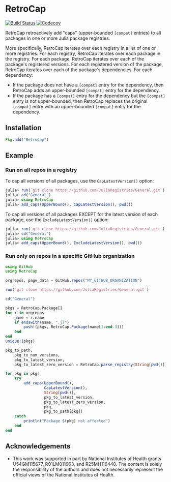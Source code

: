 # RetroCap

[![Build Status](https://travis-ci.com/bcbi/RetroCap.jl.svg?branch=master)](https://travis-ci.com/bcbi/RetroCap.jl)
[![Codecov](https://codecov.io/gh/bcbi/RetroCap.jl/branch/master/graph/badge.svg)](https://codecov.io/gh/bcbi/RetroCap.jl)

RetroCap retroactively add "caps" (upper-bounded `[compat]` entries) to all
packages in one or more Julia package registries.

More specifically, RetroCap iterates over each registry in a list of one
or more registries. For each registry, RetroCap iterates over each package
in the registry. For each package, RetroCap iterates over each of the
package's registered versions. For each registered version of the package,
RetroCap iterates over each of the package's dependencies. For each
dependency:
- If the package does not have a `[compat]` entry for the dependency, then RetroCap adds an upper-bounded `[compat]` entry for the dependency.
- If the package has a `[compat]` entry for the dependency but the `[compat]` entry is not upper-bounded, then RetroCap replaces the original `[compat]` entry with an upper-bounded `[compat]` entry for the dependency.

## Installation
```julia
Pkg.add("RetroCap")
```

## Example

### Run on all repos in a registry

To cap all versions of all packages, use the `CapLatestVersion()` option:
```julia
julia> run(`git clone https://github.com/JuliaRegistries/General.git`)
julia> cd("General")
julia> using RetroCap
julia> add_caps(UpperBound(), CapLatestVersion(), pwd())
```
To cap all versions of all packages EXCEPT for the latest version of each
package, use the `ExcludeLatestVersion()` option:
```julia
julia> run(`git clone https://github.com/JuliaRegistries/General.git`)
julia> cd("General")
julia> using RetroCap
julia> add_caps(UpperBound(), ExcludeLatestVersion(), pwd())
```

### Run only on repos in a specific GitHub organization

```julia
using GitHub
using RetroCap

orgrepos, page_data = GitHub.repos("MY_GITHUB_ORGANIZATION")

run(`git clone https://github.com/JuliaRegistries/General.git`)

cd("General")

pkgs = RetroCap.Package[]
for r in orgrepos
    name = r.name
    if endswith(name, ".jl")
        push!(pkgs, RetroCap.Package(name[1:end-3]))
    end
end
unique!(pkgs)

pkg_to_path,
    pkg_to_num_versions,
    pkg_to_latest_version,
    pkg_to_latest_zero_version = RetroCap.parse_registry(String[pwd()])

for pkg in pkgs
    try
        add_caps(UpperBound(),
                 CapLatestVersion(),
                 String[pwd()],
                 pkg_to_latest_version,
                 pkg_to_latest_zero_version,
                 pkg,
                 pkg_to_path[pkg])
    catch
        println("Package $(pkg) not affected")
    end
end
```

## Acknowledgements

- This work was supported in part by National Institutes of Health grants U54GM115677, R01LM011963, and R25MH116440. The content is solely the responsibility of the authors and does not necessarily represent the official views of the National Institutes of Health.

